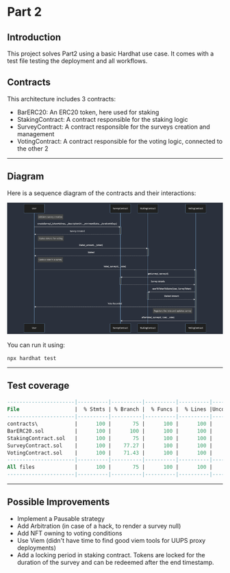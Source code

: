 # Part 2


## Introduction

This project solves Part2 using a basic Hardhat use case.
It comes with a test file testing the deployment and all workflows.

## Contracts

This architecture includes 3 contracts:

- BarERC20: An ERC20 token, here used for staking
- StakingContract: A contract responsible for the staking logic
- SurveyContract: A contract responsible for the surveys creation and management
- VotingContract: A contract responsible for the voting logic, connected to the other 2


---

## Diagram
Here is a sequence diagram of the contracts and their interactions:

![diagram.png](diagram.png)

You can run it using:

```shell
npx hardhat test
```

---

## Test coverage


```sql
----------------------|----------|----------|----------|----------|----------------|
File                  |  % Stmts | % Branch |  % Funcs |  % Lines |Uncovered Lines |
----------------------|----------|----------|----------|----------|----------------|
contracts\            |      100 |       75 |      100 |      100 |                |
BarERC20.sol          |      100 |      100 |      100 |      100 |                |
StakingContract.sol   |      100 |       75 |      100 |      100 |                |
SurveyContract.sol    |      100 |    77.27 |      100 |      100 |                |
VotingContract.sol    |      100 |    71.43 |      100 |      100 |                |
----------------------|----------|----------|----------|----------|----------------|
All files             |      100 |       75 |      100 |      100 |                |
----------------------|----------|----------|----------|----------|----------------|
```

----

## Possible Improvements

 - Implement a Pausable strategy
 - Add Arbitration (in case of a hack, to render a survey null)
 - Add NFT owning to  voting conditions
 - Use Viem (didn't have time to find good viem tools for UUPS proxy deployments)
 - Add a locking period in staking contract. Tokens are locked for the duration of the survey and can be redeemed after the end timestamp.

